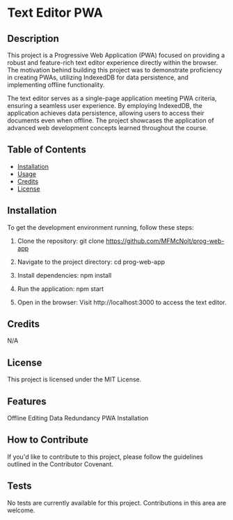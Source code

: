 # Text Editor PWA
## Description
This project is a Progressive Web Application (PWA) focused on providing a robust and feature-rich text editor experience directly within the browser. The motivation behind building this project was to demonstrate proficiency in creating PWAs, utilizing IndexedDB for data persistence, and implementing offline functionality.

The text editor serves as a single-page application meeting PWA criteria, ensuring a seamless user experience. By employing IndexedDB, the application achieves data persistence, allowing users to access their documents even when offline. The project showcases the application of advanced web development concepts learned throughout the course.

## Table of Contents
- [Installation](#installation)
- [Usage](#usage)
- [Credits](#credits)
- [License](#license)

## Installation
To get the development environment running, follow these steps:

1. Clone the repository:
git clone https://github.com/MFMcNolt/prog-web-app

2. Navigate to the project directory:
cd prog-web-app

3. Install dependencies:
npm install

4. Run the application:
npm start

5. Open in the browser:
Visit http://localhost:3000 to access the text editor.

## Credits
N/A

## License
This project is licensed under the MIT License.

## Features
Offline Editing
Data Redundancy
PWA Installation

## How to Contribute
If you'd like to contribute to this project, please follow the guidelines outlined in the Contributor Covenant.

## Tests
No tests are currently available for this project. Contributions in this area are welcome.